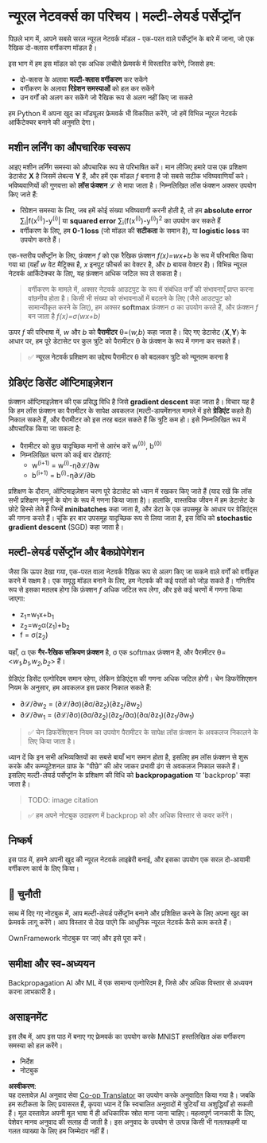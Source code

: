 <!--
CO_OP_TRANSLATOR_METADATA:
{
  "original_hash": "df98b2c59f87d8543135301e87969f70",
  "translation_date": "2025-07-09T16:43:23+00:00",
  "source_file": "15-rag-and-vector-databases/data/own_framework.md",
  "language_code": "hi"
}
-->
# न्यूरल नेटवर्क्स का परिचय। मल्टी-लेयर्ड पर्सेप्ट्रॉन

पिछले भाग में, आपने सबसे सरल न्यूरल नेटवर्क मॉडल - एक-परत वाले पर्सेप्ट्रॉन के बारे में जाना, जो एक रैखिक दो-क्लास वर्गीकरण मॉडल है।

इस भाग में हम इस मॉडल को एक अधिक लचीले फ्रेमवर्क में विस्तारित करेंगे, जिससे हम:

* दो-क्लास के अलावा **मल्टी-क्लास वर्गीकरण** कर सकेंगे
* वर्गीकरण के अलावा **रिग्रेशन समस्याओं** को हल कर सकेंगे
* उन वर्गों को अलग कर सकेंगे जो रैखिक रूप से अलग नहीं किए जा सकते

हम Python में अपना खुद का मॉड्यूलर फ्रेमवर्क भी विकसित करेंगे, जो हमें विभिन्न न्यूरल नेटवर्क आर्किटेक्चर बनाने की अनुमति देगा।

## मशीन लर्निंग का औपचारिक स्वरूप

आइए मशीन लर्निंग समस्या को औपचारिक रूप से परिभाषित करें। मान लीजिए हमारे पास एक प्रशिक्षण डेटासेट **X** है जिसमें लेबल्स **Y** हैं, और हमें एक मॉडल *f* बनाना है जो सबसे सटीक भविष्यवाणियाँ करे। भविष्यवाणियों की गुणवत्ता को **लॉस फंक्शन** ℒ से मापा जाता है। निम्नलिखित लॉस फंक्शन अक्सर उपयोग किए जाते हैं:

* रिग्रेशन समस्या के लिए, जब हमें कोई संख्या भविष्यवाणी करनी होती है, तो हम **absolute error** ∑<sub>i</sub>|f(x<sup>(i)</sup>)-y<sup>(i)</sup>| या **squared error** ∑<sub>i</sub>(f(x<sup>(i)</sup>)-y<sup>(i)</sup>)<sup>2</sup> का उपयोग कर सकते हैं
* वर्गीकरण के लिए, हम **0-1 loss** (जो मॉडल की **सटीकता** के समान है), या **logistic loss** का उपयोग करते हैं।

एक-स्तरीय पर्सेप्ट्रॉन के लिए, फ़ंक्शन *f* को एक रैखिक फ़ंक्शन *f(x)=wx+b* के रूप में परिभाषित किया गया था (यहाँ *w* वेट मैट्रिक्स है, *x* इनपुट फीचर्स का वेक्टर है, और *b* बायस वेक्टर है)। विभिन्न न्यूरल नेटवर्क आर्किटेक्चर के लिए, यह फ़ंक्शन अधिक जटिल रूप ले सकता है।

> वर्गीकरण के मामले में, अक्सर नेटवर्क आउटपुट के रूप में संबंधित वर्गों की संभावनाएँ प्राप्त करना वांछनीय होता है। किसी भी संख्या को संभावनाओं में बदलने के लिए (जैसे आउटपुट को सामान्यीकृत करने के लिए), हम अक्सर **softmax** फ़ंक्शन σ का उपयोग करते हैं, और फ़ंक्शन *f* बन जाता है *f(x)=σ(wx+b)*

ऊपर *f* की परिभाषा में, *w* और *b* को **पैरामीटर** θ=⟨*w,b*⟩ कहा जाता है। दिए गए डेटासेट ⟨**X**,**Y**⟩ के आधार पर, हम पूरे डेटासेट पर कुल त्रुटि को पैरामीटर θ के फ़ंक्शन के रूप में गणना कर सकते हैं।

> ✅ **न्यूरल नेटवर्क प्रशिक्षण का उद्देश्य पैरामीटर θ को बदलकर त्रुटि को न्यूनतम करना है**

## ग्रेडिएंट डिसेंट ऑप्टिमाइज़ेशन

फ़ंक्शन ऑप्टिमाइज़ेशन की एक प्रसिद्ध विधि है जिसे **gradient descent** कहा जाता है। विचार यह है कि हम लॉस फ़ंक्शन का पैरामीटर के सापेक्ष अवकलज (मल्टी-डायमेंशनल मामले में इसे **ग्रेडिएंट** कहते हैं) निकाल सकते हैं, और पैरामीटर को इस तरह बदल सकते हैं कि त्रुटि कम हो। इसे निम्नलिखित रूप में औपचारिक किया जा सकता है:

* पैरामीटर को कुछ यादृच्छिक मानों से आरंभ करें w<sup>(0)</sup>, b<sup>(0)</sup>
* निम्नलिखित चरण को कई बार दोहराएं:
    - w<sup>(i+1)</sup> = w<sup>(i)</sup>-η∂ℒ/∂w
    - b<sup>(i+1)</sup> = b<sup>(i)</sup>-η∂ℒ/∂b

प्रशिक्षण के दौरान, ऑप्टिमाइज़ेशन चरण पूरे डेटासेट को ध्यान में रखकर किए जाते हैं (याद रखें कि लॉस सभी प्रशिक्षण नमूनों के योग के रूप में गणना किया जाता है)। हालांकि, वास्तविक जीवन में हम डेटासेट के छोटे हिस्से लेते हैं जिन्हें **minibatches** कहा जाता है, और डेटा के एक उपसमूह के आधार पर ग्रेडिएंट्स की गणना करते हैं। चूंकि हर बार उपसमूह यादृच्छिक रूप से लिया जाता है, इस विधि को **stochastic gradient descent** (SGD) कहा जाता है।

## मल्टी-लेयर्ड पर्सेप्ट्रॉन और बैकप्रोपेगेशन

जैसा कि ऊपर देखा गया, एक-परत वाला नेटवर्क रैखिक रूप से अलग किए जा सकने वाले वर्गों को वर्गीकृत करने में सक्षम है। एक समृद्ध मॉडल बनाने के लिए, हम नेटवर्क की कई परतों को जोड़ सकते हैं। गणितीय रूप से इसका मतलब होगा कि फ़ंक्शन *f* अधिक जटिल रूप लेगा, और इसे कई चरणों में गणना किया जाएगा:
* z<sub>1</sub>=w<sub>1</sub>x+b<sub>1</sub>
* z<sub>2</sub>=w<sub>2</sub>α(z<sub>1</sub>)+b<sub>2</sub>
* f = σ(z<sub>2</sub>)

यहाँ, α एक **गैर-रैखिक सक्रियण फ़ंक्शन** है, σ एक softmax फ़ंक्शन है, और पैरामीटर θ=<*w<sub>1</sub>,b<sub>1</sub>,w<sub>2</sub>,b<sub>2</sub>*> हैं।

ग्रेडिएंट डिसेंट एल्गोरिदम समान रहेगा, लेकिन ग्रेडिएंट्स की गणना अधिक जटिल होगी। चेन डिफरेंशिएशन नियम के अनुसार, हम अवकलज इस प्रकार निकाल सकते हैं:

* ∂ℒ/∂w<sub>2</sub> = (∂ℒ/∂σ)(∂σ/∂z<sub>2</sub>)(∂z<sub>2</sub>/∂w<sub>2</sub>)
* ∂ℒ/∂w<sub>1</sub> = (∂ℒ/∂σ)(∂σ/∂z<sub>2</sub>)(∂z<sub>2</sub>/∂α)(∂α/∂z<sub>1</sub>)(∂z<sub>1</sub>/∂w<sub>1</sub>)

> ✅ चेन डिफरेंशिएशन नियम का उपयोग पैरामीटर के सापेक्ष लॉस फ़ंक्शन के अवकलज निकालने के लिए किया जाता है।

ध्यान दें कि इन सभी अभिव्यक्तियों का सबसे बायाँ भाग समान होता है, इसलिए हम लॉस फ़ंक्शन से शुरू करके और कम्प्यूटेशनल ग्राफ के "पीछे" की ओर जाकर प्रभावी ढंग से अवकलज निकाल सकते हैं। इसलिए मल्टी-लेयर्ड पर्सेप्ट्रॉन के प्रशिक्षण की विधि को **backpropagation** या 'backprop' कहा जाता है।

> TODO: image citation

> ✅ हम अपने नोटबुक उदाहरण में backprop को और अधिक विस्तार से कवर करेंगे।

## निष्कर्ष

इस पाठ में, हमने अपनी खुद की न्यूरल नेटवर्क लाइब्रेरी बनाई, और इसका उपयोग एक सरल दो-आयामी वर्गीकरण कार्य के लिए किया।

## 🚀 चुनौती

साथ में दिए गए नोटबुक में, आप मल्टी-लेयर्ड पर्सेप्ट्रॉन बनाने और प्रशिक्षित करने के लिए अपना खुद का फ्रेमवर्क लागू करेंगे। आप विस्तार से देख पाएंगे कि आधुनिक न्यूरल नेटवर्क कैसे काम करते हैं।

OwnFramework नोटबुक पर जाएं और इसे पूरा करें।

## समीक्षा और स्व-अध्ययन

Backpropagation AI और ML में एक सामान्य एल्गोरिदम है, जिसे और अधिक विस्तार से अध्ययन करना लाभकारी है।

## असाइनमेंट

इस लैब में, आप इस पाठ में बनाए गए फ्रेमवर्क का उपयोग करके MNIST हस्तलिखित अंक वर्गीकरण समस्या को हल करेंगे।

* निर्देश
* नोटबुक

**अस्वीकरण**:  
यह दस्तावेज़ AI अनुवाद सेवा [Co-op Translator](https://github.com/Azure/co-op-translator) का उपयोग करके अनुवादित किया गया है। जबकि हम सटीकता के लिए प्रयासरत हैं, कृपया ध्यान दें कि स्वचालित अनुवादों में त्रुटियाँ या अशुद्धियाँ हो सकती हैं। मूल दस्तावेज़ अपनी मूल भाषा में ही अधिकारिक स्रोत माना जाना चाहिए। महत्वपूर्ण जानकारी के लिए, पेशेवर मानव अनुवाद की सलाह दी जाती है। इस अनुवाद के उपयोग से उत्पन्न किसी भी गलतफहमी या गलत व्याख्या के लिए हम जिम्मेदार नहीं हैं।